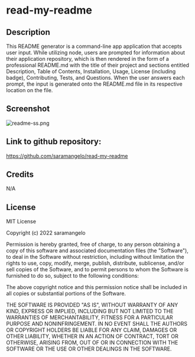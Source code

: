 # read-my-readme


## Description

This README generator is a command-line app application that accepts user input. While utilizing node, users are prompted for information about their application repository, which is then rendered in the form of a professional README.md with the title of their project and sections entitled Description, Table of Contents, Installation, Usage, License (including badge), Contributing, Tests, and Questions. When the user answers each prompt, the input is generated onto the README.md file in its respective location on the file.


## Screenshot

![readme-ss.png](./assets/readme-ss.png`)

## Link to github repository:

https://github.com/saramangelo/read-my-readme

## Credits
N/A

## License

MIT License

Copyright (c) 2022 saramangelo

Permission is hereby granted, free of charge, to any person obtaining a copy
of this software and associated documentation files (the "Software"), to deal
in the Software without restriction, including without limitation the rights
to use, copy, modify, merge, publish, distribute, sublicense, and/or sell
copies of the Software, and to permit persons to whom the Software is
furnished to do so, subject to the following conditions:

The above copyright notice and this permission notice shall be included in all
copies or substantial portions of the Software.

THE SOFTWARE IS PROVIDED "AS IS", WITHOUT WARRANTY OF ANY KIND, EXPRESS OR
IMPLIED, INCLUDING BUT NOT LIMITED TO THE WARRANTIES OF MERCHANTABILITY,
FITNESS FOR A PARTICULAR PURPOSE AND NONINFRINGEMENT. IN NO EVENT SHALL THE
AUTHORS OR COPYRIGHT HOLDERS BE LIABLE FOR ANY CLAIM, DAMAGES OR OTHER
LIABILITY, WHETHER IN AN ACTION OF CONTRACT, TORT OR OTHERWISE, ARISING FROM,
OUT OF OR IN CONNECTION WITH THE SOFTWARE OR THE USE OR OTHER DEALINGS IN THE
SOFTWARE.

